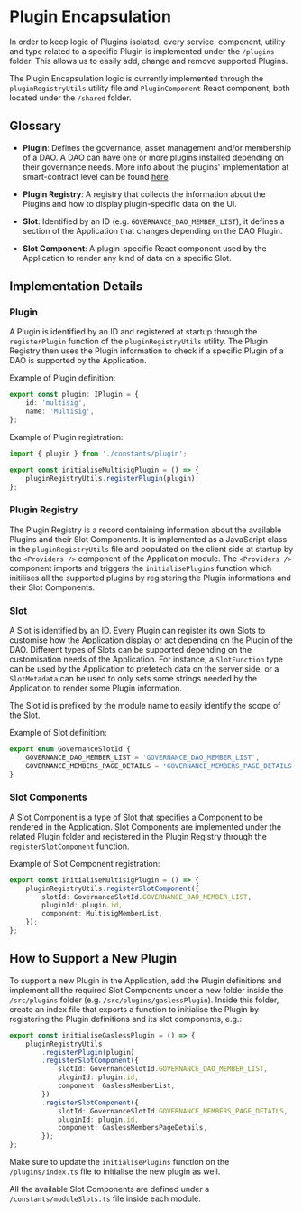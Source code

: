# Plugin Encapsulation

In order to keep logic of Plugins isolated, every service, component, utility and type related to a specific Plugin is
implemented under the `/plugins` folder. This allows us to easily add, change and remove supported Plugins.

The Plugin Encapsulation logic is currently implemented through the `pluginRegistryUtils` utility file and
`PluginComponent` React component, both located under the `/shared` folder.

## Glossary

-   **Plugin**: Defines the governance, asset management and/or membership of a DAO. A DAO can have one or more plugins
    installed depending on their governance needs. More info about the plugins' implementation at smart-contract level
    can be found [here](https://devs.aragon.org/osx/how-it-works/core/plugins/).

-   **Plugin Registry**: A registry that collects the information about the Plugins and how to display plugin-specific
    data on the UI.

-   **Slot**: Identified by an ID (e.g. `GOVERNANCE_DAO_MEMBER_LIST`), it defines a section of the Application that
    changes depending on the DAO Plugin.

-   **Slot Component**: A plugin-specific React component used by the Application to render any kind of data on a
    specific Slot.

## Implementation Details

### Plugin

A Plugin is identified by an ID and registered at startup through the `registerPlugin` function of the
`pluginRegistryUtils` utility. The Plugin Registry then uses the Plugin information to check if a specific Plugin of a
DAO is supported by the Application.

Example of Plugin definition:

```typescript
export const plugin: IPlugin = {
    id: 'multisig',
    name: 'Multisig',
};
```

Example of Plugin registration:

```typescript
import { plugin } from './constants/plugin';

export const initialiseMultisigPlugin = () => {
    pluginRegistryUtils.registerPlugin(plugin);
};
```

### Plugin Registry

The Plugin Registry is a record containing information about the available Plugins and their Slot Components. It is
implemented as a JavaScript class in the `pluginRegistryUtils` file and populated on the client side at startup by the
`<Providers />` component of the Application module. The `<Providers />` component imports and triggers the
`initialisePlugins` function which initilises all the supported plugins by registering the Plugin informations and their
Slot Components.

### Slot

A Slot is identified by an ID. Every Plugin can register its own Slots to customise how the Application display or act
depending on the Plugin of the DAO. Different types of Slots can be supported depending on the customisation needs of
the Application. For instance, a `SlotFunction` type can be used by the Application to prefetech data on the server
side, or a `SlotMetadata` can be used to only sets some strings needed by the Application to render some Plugin
information.

The Slot id is prefixed by the module name to easily identify the scope of the Slot.

Example of Slot definition:

```typescript
export enum GovernanceSlotId {
    GOVERNANCE_DAO_MEMBER_LIST = 'GOVERNANCE_DAO_MEMBER_LIST',
    GOVERNANCE_MEMBERS_PAGE_DETAILS = 'GOVERNANCE_MEMBERS_PAGE_DETAILS',
}
```

### Slot Components

A Slot Component is a type of Slot that specifies a Component to be rendered in the Application. Slot Components are
implemented under the related Plugin folder and registered in the Plugin Registry through the `registerSlotComponent`
function.

Example of Slot Component registration:

```typescript
export const initialiseMultisigPlugin = () => {
    pluginRegistryUtils.registerSlotComponent({
        slotId: GovernanceSlotId.GOVERNANCE_DAO_MEMBER_LIST,
        pluginId: plugin.id,
        component: MultisigMemberList,
    });
};
```

## How to Support a New Plugin

To support a new Plugin in the Application, add the Plugin definitions and implement all the required Slot Components
under a new folder inside the `/src/plugins` folder (e.g. `/src/plugins/gaslessPlugin`). Inside this folder, create an
index file that exports a function to initialise the Plugin by registering the Plugin definitions and its slot
components, e.g.:

```typescript
export const initialiseGaslessPlugin = () => {
    pluginRegistryUtils
        .registerPlugin(plugin)
        .registerSlotComponent({
            slotId: GovernanceSlotId.GOVERNANCE_DAO_MEMBER_LIST,
            pluginId: plugin.id,
            component: GaslessMemberList,
        })
        .registerSlotComponent({
            slotId: GovernanceSlotId.GOVERNANCE_MEMBERS_PAGE_DETAILS,
            pluginId: plugin.id,
            component: GaslessMembersPageDetails,
        });
};
```

Make sure to update the `initialisePlugins` function on the `/plugins/index.ts` file to initialise the new plugin as
well.

All the available Slot Components are defined under a `/constants/moduleSlots.ts` file inside each module.
